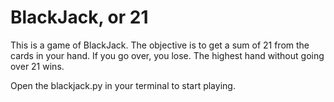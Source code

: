 # BlackJack, or 21

This is a game of BlackJack.
The objective is to get a sum of 21 from the cards in your hand.
If you go over, you lose.
The highest hand without going over 21 wins.

Open the blackjack.py in your terminal to start playing.
